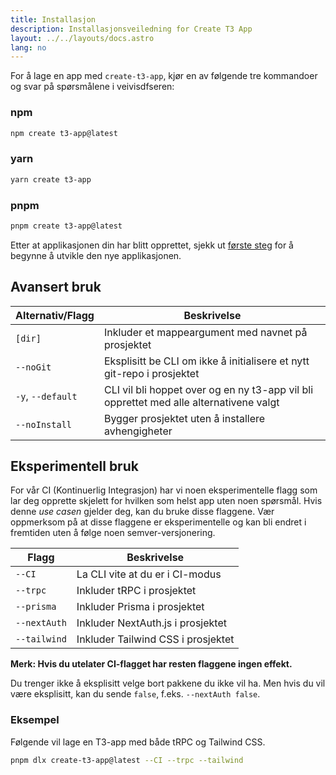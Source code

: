 ```yaml
---
title: Installasjon
description: Installasjonsveiledning for Create T3 App
layout: ../../layouts/docs.astro
lang: no
---
```


For å lage en app med `create-t3-app`, kjør en av følgende tre kommandoer og svar på spørsmålene i veivisdfseren:

### npm

```bash
npm create t3-app@latest
```

### yarn

```bash
yarn create t3-app
```

### pnpm

```bash
pnpm create t3-app@latest
```

Etter at applikasjonen din har blitt opprettet, sjekk ut [første steg](/no/usage/first-steps) for å begynne å utvikle den nye applikasjonen.

## Avansert bruk

| Alternativ/Flagg  | Beskrivelse                                                                            |
| ----------------- | -------------------------------------------------------------------------------------- |
| `[dir]`           | Inkluder et mappeargument med navnet på prosjektet                                     |
| `--noGit`         | Eksplisitt be CLI om ikke å initialisere et nytt git-repo i prosjektet                 |
| `-y`, `--default` | CLI vil bli hoppet over og en ny t3-app vil bli opprettet med alle alternativene valgt |
| `--noInstall`     | Bygger prosjektet uten å installere avhengigheter                                      |

## Eksperimentell bruk

For vår CI (Kontinuerlig Integrasjon) har vi noen eksperimentelle flagg som lar deg opprette skjelett for hvilken som helst app uten noen spørsmål. Hvis denne _use casen_ gjelder deg, kan du bruke disse flaggene. Vær oppmerksom på at disse flaggene er eksperimentelle og kan bli endret i fremtiden uten å følge noen semver-versjonering.

| Flagg        | Beskrivelse                        |
| ------------ | ---------------------------------- |
| `--CI`       | La CLI vite at du er i CI-modus    |
| `--trpc`     | Inkluder tRPC i prosjektet         |
| `--prisma`   | Inkluder Prisma i prosjektet       |
| `--nextAuth` | Inkluder NextAuth.js i prosjektet  |
| `--tailwind` | Inkluder Tailwind CSS i prosjektet |

**Merk: Hvis du utelater CI-flagget har resten flaggene ingen effekt.**

Du trenger ikke å eksplisitt velge bort pakkene du ikke vil ha. Men hvis du vil være eksplisitt, kan du sende `false`, f.eks. `--nextAuth false`.

### Eksempel

Følgende vil lage en T3-app med både tRPC og Tailwind CSS.

```bash
pnpm dlx create-t3-app@latest --CI --trpc --tailwind
```
